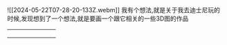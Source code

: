 ![[2024-05-22T07-28-20-133Z.webm]]
	我有个想法,就是关于我去迪士尼玩的时候,发现想到了一个想法,就是要画一个跟它相关的一些3D图的作品
	

|     |     |     |     |     |     |     |
|:--- | --- | --- | --- | --- | --- | --- |
|     |     |     |     |     |     |     |
|     |     |     |     |     |     |     |
|     |     |     |     |     |     |     |
